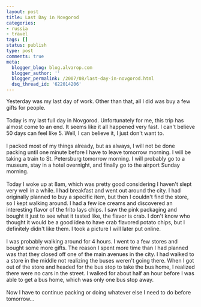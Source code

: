 ```yaml
---
layout: post
title: Last Day in Novgorod
categories:
- russia
- travel
tags: []
status: publish
type: post
comments: true
meta:
  blogger_blog: blog.alvarop.com
  blogger_author: ''
  blogger_permalink: /2007/08/last-day-in-novgorod.html
  dsq_thread_id: '622014206'
---
```

Yesterday was my last day of work. Other than that, all I did was buy a few gifts for people.<br /><br />Today is my last full day in Novgorod. Unfortunately for me, this trip has almost come to an end. It seems like it all happened very fast. I can't believe 50 days can feel like 5. Well, I can believe it, I just don't want to.<br /><br />I packed most of my things already, but as always, I will not be done packing until one minute before I have to leave tomorrow morning. I will be taking a train to St. Petersburg tomorrow morning. I will probably go to a museum, stay in a hotel overnight, and finally go to the airport Sunday morning.<br /><br />Today I woke up at 8am, which was pretty good considering I haven't slept very well in a while. I had breakfast and went out around the city. I had originally planned to buy a specific item, but then I couldn't find the store, so I kept walking around. I had a few ice creams and discovered an interesting flavor of the frito lays chips. I saw the pink packaging and bought it just to see what it tasted like, the flavor is crab. I don't know who thought it would be a good idea to have crab flavored potato chips, but I definitely didn't like them. I took a picture I will later put online.<br /><br />I was probably walking around for 4 hours. I went to a few stores and bought some more gifts. The reason I spent more time than I had planned was that they closed off one of the main avenues in the city. I had walked to a store in the middle not realizing the buses weren't going there. When I got out of the store and headed for the bus stop to take the bus home, I realized there were no cars in the street. I walked for about half an hour before I was able to get a bus home, which was only one bus stop away.<br /><br />Now I have to continue packing or doing whatever else I need to do before tomorrow...
